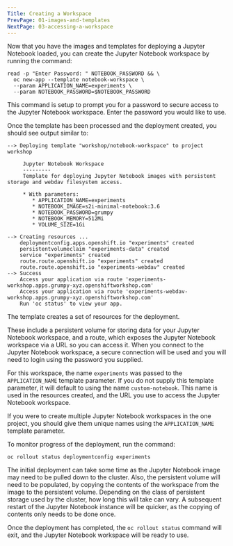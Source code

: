 ```yaml
---
Title: Creating a Workspace
PrevPage: 01-images-and-templates
NextPage: 03-accessing-a-workspace
---
```


Now that you have the images and templates for deploying a Jupyter Notebook loaded, you can create the Jupyter Notebook workspace by running the command:

```execute
read -p "Enter Password: " NOTEBOOK_PASSWORD && \
  oc new-app --template notebook-workspace \
  --param APPLICATION_NAME=experiments \
  --param NOTEBOOK_PASSWORD=$NOTEBOOK_PASSWORD
```

This command is setup to prompt you for a password to secure access to the Jupyter Notebook workspace. Enter the password you would like to use.

Once the template has been processed and the deployment created, you should see output similar to:

```
--> Deploying template "workshop/notebook-workspace" to project workshop

     Jupyter Notebook Workspace
     ---------
     Template for deploying Jupyter Notebook images with persistent storage and webdav filesystem access.

     * With parameters:
        * APPLICATION_NAME=experiments
        * NOTEBOOK_IMAGE=s2i-minimal-notebook:3.6
        * NOTEBOOK_PASSWORD=grumpy
        * NOTEBOOK_MEMORY=512Mi
        * VOLUME_SIZE=1Gi

--> Creating resources ...
    deploymentconfig.apps.openshift.io "experiments" created
    persistentvolumeclaim "experiments-data" created
    service "experiments" created
    route.route.openshift.io "experiments" created
    route.route.openshift.io "experiments-webdav" created
--> Success
    Access your application via route 'experiments-workshop.apps.grumpy-xyz.openshiftworkshop.com'
    Access your application via route 'experiments-webdav-workshop.apps.grumpy-xyz.openshiftworkshop.com'
    Run 'oc status' to view your app.
```

The template creates a set of resources for the deployment.

These include a persistent volume for storing data for your Jupyter Notebook workspace, and a route, which exposes the Jupyter Notebook workspace via a URL so you can access it. When you connect to the Jupyter Notebook workspace, a secure connection will be used and you will need to login using the password you supplied.

For this workspace, the name `experiments` was passed to the `APPLICATION_NAME` template parameter. If you do not supply this template parameter, it will default to using the name `custom-notebook`. This name is used in the resources created, and the URL you use to access the Jupyter Notebook workspace.

If you were to create multiple Jupyter Notebook workspaces in the one project, you should give them unique names using the `APPLICATION_NAME` template parameter.

To monitor progress of the deployment, run the command:

```execute
oc rollout status deploymentconfig experiments
```

The initial deployment can take some time as the Jupyter Notebook image may need to be pulled down to the cluster. Also, the persistent volume will need to be populated, by copying the contents of the workspace from the image to the persistent volume. Depending on the class of persistent storage used by the cluster, how long this will take can vary. A subsequent restart of the Jupyter Notebook instance will be quicker, as the copying of contents only needs to be done once.

Once the deployment has completed, the `oc rollout status` command will exit, and the Jupyter Notebook workspace will be ready to use.
